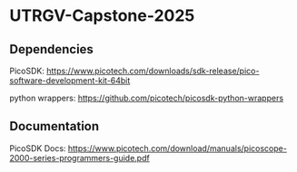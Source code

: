 # UTRGV-Capstone-2025
## Dependencies

PicoSDK:
https://www.picotech.com/downloads/sdk-release/pico-software-development-kit-64bit

python wrappers:
https://github.com/picotech/picosdk-python-wrappers


## Documentation
PicoSDK Docs:
https://www.picotech.com/download/manuals/picoscope-2000-series-programmers-guide.pdf
